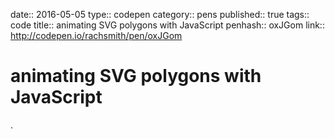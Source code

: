date:: 2016-05-05
type:: codepen
category:: pens
published:: true
tags:: code
title:: animating SVG polygons with JavaScript
penhash:: oxJGom
link:: http://codepen.io/rachsmith/pen/oxJGom

# animating SVG polygons with JavaScript

.
